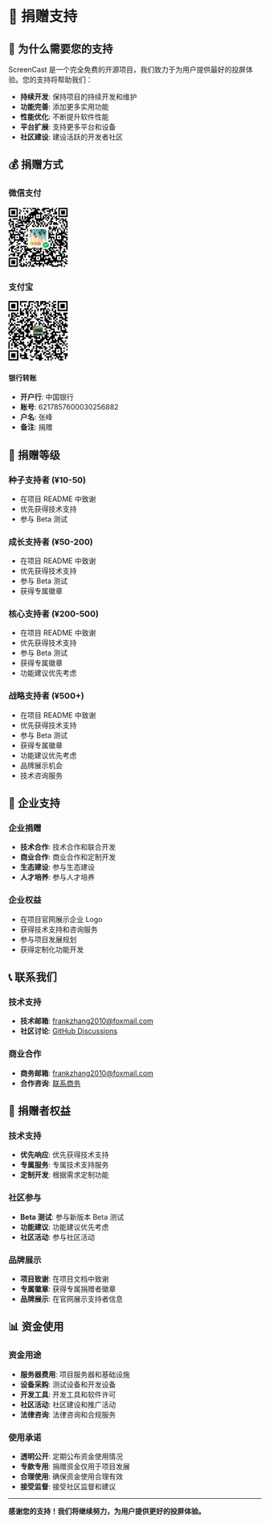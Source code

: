 # 💝 捐赠支持

## 🙏 为什么需要您的支持

ScreenCast 是一个完全免费的开源项目，我们致力于为用户提供最好的投屏体验。您的支持将帮助我们：

- **持续开发**: 保持项目的持续开发和维护
- **功能完善**: 添加更多实用功能
- **性能优化**: 不断提升软件性能
- **平台扩展**: 支持更多平台和设备
- **社区建设**: 建设活跃的开发者社区

## 💰 捐赠方式

### 微信支付
![微信支付二维码](../res/icons/wechatpay.png)

### 支付宝
![支付宝二维码](../res/icons/alipay.png)


#### 银行转账
- **开户行**: 中国银行
- **账号**: 6217857600030256882
- **户名**: 张峰
- **备注**: 捐赠

## 🎁 捐赠等级

### 种子支持者 (¥10-50)
- 在项目 README 中致谢
- 优先获得技术支持
- 参与 Beta 测试

### 成长支持者 (¥50-200)
- 在项目 README 中致谢
- 优先获得技术支持
- 参与 Beta 测试
- 获得专属徽章

### 核心支持者 (¥200-500)
- 在项目 README 中致谢
- 优先获得技术支持
- 参与 Beta 测试
- 获得专属徽章
- 功能建议优先考虑

### 战略支持者 (¥500+)
- 在项目 README 中致谢
- 优先获得技术支持
- 参与 Beta 测试
- 获得专属徽章
- 功能建议优先考虑
- 品牌展示机会
- 技术咨询服务

## 🏢 企业支持

### 企业捐赠
- **技术合作**: 技术合作和联合开发
- **商业合作**: 商业合作和定制开发
- **生态建设**: 参与生态建设
- **人才培养**: 参与人才培养

### 企业权益
- 在项目官网展示企业 Logo
- 获得技术支持和咨询服务
- 参与项目发展规划
- 获得定制化功能开发

## 📞 联系我们

### 技术支持
- **技术邮箱**: frankzhang2010@foxmail.com
- **社区讨论**: [GitHub Discussions](https://github.com/frankzhangv5/ScreenCast/discussions)

### 商业合作
- **商务邮箱**: frankzhang2010@foxmail.com
- **合作咨询**: [联系商务](mailto:frankzhang2010@foxmail.com)

## 💝 捐赠者权益

### 技术支持
- **优先响应**: 优先获得技术支持
- **专属服务**: 专属技术支持服务
- **定制开发**: 根据需求定制功能

### 社区参与
- **Beta 测试**: 参与新版本 Beta 测试
- **功能建议**: 功能建议优先考虑
- **社区活动**: 参与社区活动

### 品牌展示
- **项目致谢**: 在项目文档中致谢
- **专属徽章**: 获得专属捐赠者徽章
- **品牌展示**: 在官网展示支持者信息

## 📊 资金使用

### 资金用途
- **服务器费用**: 项目服务器和基础设施
- **设备采购**: 测试设备和开发设备
- **开发工具**: 开发工具和软件许可
- **社区活动**: 社区建设和推广活动
- **法律咨询**: 法律咨询和合规服务

### 使用承诺
- **透明公开**: 定期公布资金使用情况
- **专款专用**: 捐赠资金仅用于项目发展
- **合理使用**: 确保资金使用合理有效
- **接受监督**: 接受社区监督和建议

---

**感谢您的支持！我们将继续努力，为用户提供更好的投屏体验。**